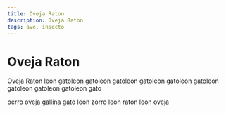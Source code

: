 ```yaml
---
title: Oveja Raton
description: Oveja Raton
tags: ave, insecto
---
```


# Oveja Raton

Oveja Raton leon gatoleon gatoleon gatoleon gatoleon gatoleon gatoleon gatoleon gatoleon gatoleon gato

perro oveja gallina gato leon zorro leon raton leon oveja